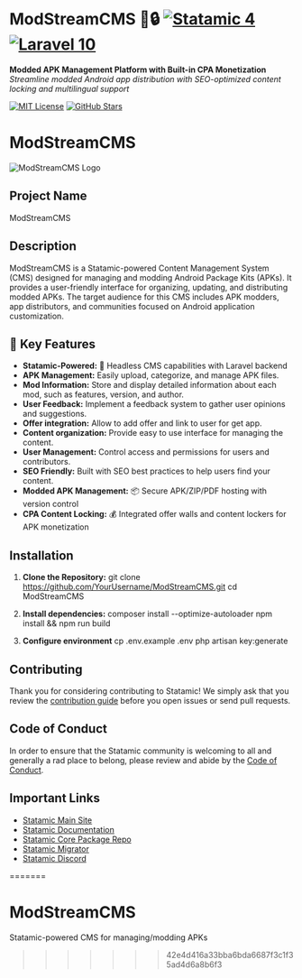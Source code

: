 # ModStreamCMS 📲🔒 [![Statamic 4](https://img.shields.io/badge/Statamic-5-FF269E?logo=statamic)](https://statamic.com) [![Laravel 10](https://img.shields.io/badge/Laravel-12-FF2D20?logo=laravel)](https://laravel.com)

**Modded APK Management Platform with Built-in CPA Monetization**  
*Streamline modded Android app distribution with SEO-optimized content locking and multilingual support*

[![MIT License](https://img.shields.io/badge/License-MIT-green.svg)](https://opensource.org/licenses/MIT)
[![GitHub Stars](https://img.shields.io/github/stars/saaddfk/ModStreamCMS?style=social)](https://github.com/saaddfk/ModStreamCMS/stargazers)

# ModStreamCMS

![ModStreamCMS Logo](https://statamic.com/assets/branding/Statamic-Logo+Wordmark-Rad.svg)

## Project Name

ModStreamCMS

## Description

ModStreamCMS is a Statamic-powered Content Management System (CMS) designed for managing and modding Android Package Kits (APKs). It provides a user-friendly interface for organizing, updating, and distributing modded APKs. The target audience for this CMS includes APK modders, app distributors, and communities focused on Android application customization.

## 🔑 Key Features

* **Statamic-Powered:** 🚀 Headless CMS capabilities with Laravel backend
*   **APK Management:** Easily upload, categorize, and manage APK files.
*   **Mod Information:** Store and display detailed information about each mod, such as features, version, and author.
*   **User Feedback:** Implement a feedback system to gather user opinions and suggestions.
*   **Offer integration:** Allow to add offer and link to user for get app.
*   **Content organization:** Provide easy to use interface for managing the content.
*   **User Management:** Control access and permissions for users and contributors.
*   **SEO Friendly:** Built with SEO best practices to help users find your content.
*   **Modded APK Management:** 📦 Secure APK/ZIP/PDF hosting with version control
*   **CPA Content Locking:** 💰 Integrated offer walls and content lockers for APK monetization

## Installation

1.  **Clone the Repository:**
       git clone https://github.com/YourUsername/ModStreamCMS.git
        cd ModStreamCMS
    
3.  **Install dependencies:**
       composer install --optimize-autoloader
       npm install && npm run build
    
3. **Configure environment**
    cp .env.example .env
    php artisan key:generate


## Contributing

Thank you for considering contributing to Statamic! We simply ask that you review the [contribution guide][contribution] before you open issues or send pull requests.


## Code of Conduct

In order to ensure that the Statamic community is welcoming to all and generally a rad place to belong, please review and abide by the [Code of Conduct](https://github.com/statamic/cms/wiki/Code-of-Conduct).


## Important Links

- [Statamic Main Site](https://statamic.com)
- [Statamic Documentation][docs]
- [Statamic Core Package Repo][cms-repo]
- [Statamic Migrator](https://github.com/statamic/migrator)
- [Statamic Discord][discord]

[docs]: https://statamic.dev/
[discord]: https://statamic.com/discord
[contribution]: https://github.com/statamic/cms/blob/master/CONTRIBUTING.md
[cms-repo]: https://github.com/statamic/cms

=======
# ModStreamCMS
Statamic-powered CMS for managing/modding APKs
>>>>>>> 42e4d416a33bba6bda6687f3c1f35ad4d6a8b6f3
>>>>>>>

